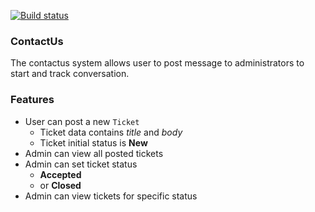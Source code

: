 [![Build status](https://ci.appveyor.com/api/projects/status/klngfg6n2y076pw7?svg=true)](https://ci.appveyor.com/project/DuckyTip/contactus)
### ContactUs

The contactus system allows user to post message to administrators to start and track conversation.


### Features
- User can post a new `Ticket` 
  - Ticket data contains *title* and *body*
  - Ticket initial status is **New**
- Admin can view all posted tickets
- Admin can set ticket status
  - **Accepted**
  - or **Closed**
- Admin can view tickets for specific status